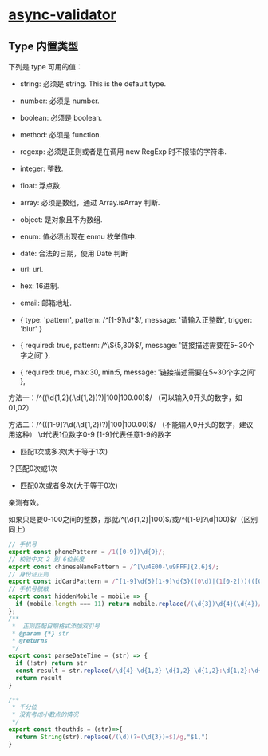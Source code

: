 # [async-validator](https://github.com/freeformsystems/async-validate)
## Type 内置类型
下列是 type 可用的值：

- string: 必须是 string. This is the default type.
- number: 必须是 number.
- boolean: 必须是 boolean.
- method: 必须是 function.
- regexp: 必须是正则或者是在调用 new RegExp 时不报错的字符串.
- integer: 整数.
- float: 浮点数.
- array: 必须是数组，通过 Array.isArray 判断.
- object: 是对象且不为数组.
- enum: 值必须出现在 enmu 枚举值中.
- date: 合法的日期，使用 Date 判断
- url: url.
- hex: 16进制.
- email: 邮箱地址.

- { type: 'pattern', pattern: /^[1-9]\d*$/, message: '请输入正整数', trigger: 'blur' }

-  { required: true, pattern: /^\S{5,30}$/, message: '链接描述需要在5~30个字之间' },

-  { required: true, max:30, min:5, message: '链接描述需要在5~30个字之间' },


方法一：/^((\d{1,2}(\.\d{1,2})?)|100|100.00)$/ （可以输入0开头的数字，如01,02）
 

方法二：/^(([1-9]?\d(\.\d{1,2})?)|100|100.00)$/ （不能输入0开头的数字，建议用这种）
\d代表1位数字0-9
[1-9]代表任意1-9的数字
+ 匹配1次或多次(大于等于1次)

？匹配0次或1次

* 匹配0次或者多次(大于等于0次)

亲测有效。

 

如果只是要0-100之间的整数，那就/^(\d{1,2}|100)$/或/^([1-9]?\d|100)$/（区别同上）



```js
// 手机号
export const phonePattern = /1([0-9])\d{9}/;
// 校验中文 2 到 6位长度
export const chineseNamePattern = /^[\u4E00-\u9FFF]{2,6}$/;
// 身份证正则
export const idCardPattern = /^[1-9]\d{5}[1-9]\d{3}((0\d)|(1[0-2]))(([0|1|2]\d)|3[0-1])\d{3}([0-9]|X)$/;
// 手机号脱敏
export const hiddenMobile = mobile => {
  if (mobile.length === 11) return mobile.replace(/(\d{3})\d{4}(\d{4})/, '$1****$2');
};
/**
 *  正则匹配日期格式添加双引号
 * @param {*} str
 * @returns
 */
export const parseDateTime = (str) => {
  if (!str) return str
  const result = str.replace(/\d{4}-\d{1,2}-\d{1,2} \d{1,2}:\d{1,2}:\d{1,2}/g, function(match) { return `"${match}"` })
  return result
}

/**
 * 千分位
 * 没有考虑小数点的情况
 */
export const thouthds = (str)=>{
  return String(str).replace(/(\d)(?=(\d{3})+$)/g,"$1,")
}
 
```




